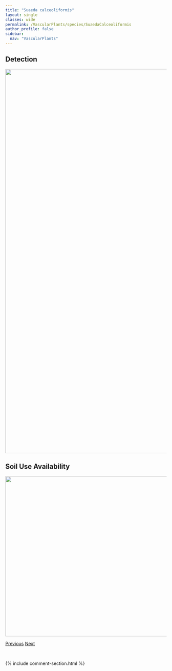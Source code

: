 ```yaml
---
title: "Suaeda calceoliformis"
layout: single
classes: wide
permalink: /VascularPlants/species/SuaedaCalceoliformis
author_profile: false
sidebar:
  nav: "VascularPlants"
---
```


<h2>Detection</h2>

<a href="https://drive.google.com/uc?export=view&id=1iSXPe-m6NsPbQGZ1tMx0AIsaqdkXS_Ro">
<img src="https://drive.google.com/uc?export=view&id=1iSXPe-m6NsPbQGZ1tMx0AIsaqdkXS_Ro" height = "1200" width = "800">
</a>


<h2>Soil Use Availability</h2>

<a href="https://drive.google.com/uc?export=view&id=10KZTFZMVjxzAT6DQC7tj1IH9rFYgFcx8">
<img src="https://drive.google.com/uc?export=view&id=10KZTFZMVjxzAT6DQC7tj1IH9rFYgFcx8" height = "500" width = "1000">
</a>


<a href="/DevelopmentWebsite/VascularPlants/species/StuckeniaVaginata" class="pagination--pager" title="Stuckenia vaginata">Previous</a> <a href="/DevelopmentWebsite/VascularPlants/species/SuckleyaSuckleyana" class="pagination--pager" title="Suckleya suckleyana">Next</a>

<p>&nbsp;</p>

{% include comment-section.html %}
